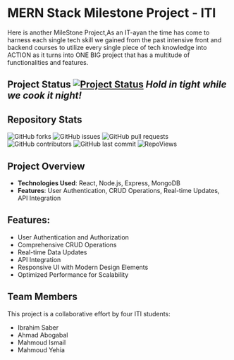 # MERN Stack Milestone Project - ITI
Here is another MileStone Project,As an IT-ayan the time has come to harness each single tech skill we gained from the past intensive front and backend courses to utilize every single piece of tech knowledge into ACTION as it turns into ONE BIG project that has a multitude of functionalities and features.

## Project Status [![Project Status](https://img.shields.io/badge/status-complete-brightgreen)](https://github.com/yourusername/mernStackMilestoneProject_ITI) ***Hold in tight while we cook it night!***



## Repository Stats

![GitHub forks](https://img.shields.io/github/forks/ahmedabougabal/mernStackMilestoneProject_ITI?style=social)
![GitHub issues](https://img.shields.io/github/issues/ahmedabougabal/mernStackMilestoneProject_ITI)
![GitHub pull requests](https://img.shields.io/github/issues-pr/ahmedabougabal/mernStackMilestoneProject_ITI)
![GitHub contributors](https://img.shields.io/github/contributors/ahmedabougabal/mernStackMilestoneProject_ITI)
![GitHub last commit](https://img.shields.io/github/last-commit/ahmedabougabal/mernStackMilestoneProject_ITI)
![RepoViews](https://komarev.com/ghpvc/?username=ahmedabougabal&color=blue)

## Project Overview

- **Technologies Used**: React, Node.js, Express, MongoDB
- **Features**: User Authentication, CRUD Operations, Real-time Updates, API Integration

## Features:
- User Authentication and Authorization
- Comprehensive CRUD Operations
- Real-time Data Updates
- API Integration
- Responsive UI with Modern Design Elements
- Optimized Performance for Scalability

## Team Members
This project is a collaborative effort by four ITI students:

- Ibrahim Saber
- Ahmad Abogabal
- Mahmoud Ismail
- Mahmoud Yehia
